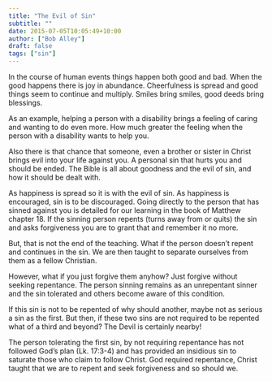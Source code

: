 ```yaml
---
title: "The Evil of Sin"
subtitle: ""
date: 2015-07-05T10:05:49+10:00
author: ["Bob Alley"]
draft: false
tags: ["sin"]
---
```


In the course of human events things happen both good and bad. When the good happens there is joy in abundance. Cheerfulness is spread and good things seem to continue and multiply. Smiles bring smiles, good deeds bring blessings.

As an example, helping a person with a disability brings a feeling of caring and wanting to do even more. How much greater the feeling when the person with a disability wants to help you.

Also there is that chance that someone, even a brother or sister in Christ brings evil into your life against you. A personal sin that hurts you and should be ended. The Bible is all about goodness and the evil of sin, and how it should be dealt with.

As happiness is spread so it is with the evil of sin. As happiness is encouraged, sin is to be discouraged. Going directly to the person that has sinned against you is detailed for our learning in the book of Matthew chapter 18. If the sinning person repents (turns away from or quits) the sin and asks forgiveness you are to grant that and remember it no more.

But, that is not the end of the teaching. What if the person doesn’t repent and continues in the sin. We are then taught to separate ourselves from them as a fellow Christian.

However, what if you just forgive them anyhow? Just forgive without seeking repentance. The person sinning remains as an unrepentant sinner and the sin tolerated and others become aware of this condition.

If this sin is not to be repented of why should another, maybe not as serious a sin as the first. But then, if these two sins are not required to be repented what of a third and beyond? The Devil is certainly nearby!

The person tolerating the first sin, by not requiring repentance has not followed God’s plan (Lk. 17:3-4) and has provided an insidious sin to saturate those who claim to follow Christ.
God required repentance, Christ taught that we are to repent and seek forgiveness and so should we.